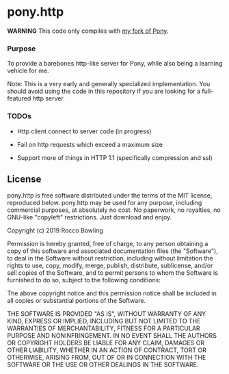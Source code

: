 # pony.http

**WARNING** This code only compiles with [my fork of Pony](https://github.com/KittyMac/ponyc/tree/roc_master).

### Purpose

To provide a barebones http-like server for Pony, while also being a learning vehicle for me. 

Note: This is a very early and generally specialized implementation.  You should avoid using the code in this repository if you are looking for a full-featured http server.



### TODOs

- Http client connect to server code (in progress)

- Fail on http requests which exceed a maximum size
- Support more of things in HTTP 1.1 (specifically compression and ssl)

## License

pony.http is free software distributed under the terms of the MIT license, reproduced below. pony.http may be used for any purpose, including commercial purposes, at absolutely no cost. No paperwork, no royalties, no GNU-like "copyleft" restrictions. Just download and enjoy.

Copyright (c) 2019 Rocco Bowling

Permission is hereby granted, free of charge, to any person obtaining a copy of this software and associated documentation files (the "Software"), to deal in the Software without restriction, including without limitation the rights to use, copy, modify, merge, publish, distribute, sublicense, and/or sell copies of the Software, and to permit persons to whom the Software is furnished to do so, subject to the following conditions:

The above copyright notice and this permission notice shall be included in all copies or substantial portions of the Software.

THE SOFTWARE IS PROVIDED "AS IS", WITHOUT WARRANTY OF ANY KIND, EXPRESS OR IMPLIED, INCLUDING BUT NOT LIMITED TO THE WARRANTIES OF MERCHANTABILITY, FITNESS FOR A PARTICULAR PURPOSE AND NONINFRINGEMENT. IN NO EVENT SHALL THE AUTHORS OR COPYRIGHT HOLDERS BE LIABLE FOR ANY CLAIM, DAMAGES OR OTHER LIABILITY, WHETHER IN AN ACTION OF CONTRACT, TORT OR OTHERWISE, ARISING FROM, OUT OF OR IN CONNECTION WITH THE SOFTWARE OR THE USE OR OTHER DEALINGS IN THE SOFTWARE.